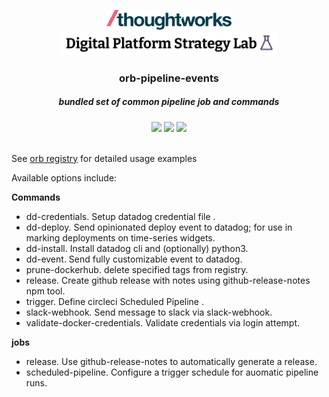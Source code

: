 <div align="center">
	<p>
		<img alt="Thoughtworks Logo" src="https://raw.githubusercontent.com/ThoughtWorks-DPS/static/master/thoughtworks_flamingo_wave.png?sanitize=true" width=200 />
    <br />
		<img alt="DPS Title" src="https://raw.githubusercontent.com/ThoughtWorks-DPS/static/master/dps_lab_title.png" width=350/>
	</p>
  <h3>orb-pipeline-events</h3>
  <h5>bundled set of common pipeline job and commands</h5>
  <a href="https://app.circleci.com/pipelines/github/ThoughtWorks-DPS/orb-pipeline-events"><img src="https://circleci.com/gh/ThoughtWorks-DPS/orb-pipeline-events.svg?style=shield"></a> <a href="https://badges.circleci.com/orbs/twdps/pipeline-events.svg"><img src="https://badges.circleci.com/orbs/twdps/pipeline-events.svg"></a> <a href="https://opensource.org/licenses/MIT"><img src="https://img.shields.io/badge/license-MIT-blue.svg"></a>
</div>
<br />

See [orb registry](https://circleci.com/developer/orbs/orb/twdps/pipeline-events) for detailed usage examples

  Available options include:

  **Commands**
  - dd-credentials. Setup datadog credential file  .
  - dd-deploy. Send opinionated deploy event to datadog; for use in marking deployments on time-series widgets.  
  - dd-install. Install datadog cli and (optionally) python3.
  - dd-event. Send fully customizable event to datadog.  
  - prune-dockerhub. delete specified tags from registry.
  - release. Create github release with notes using github-release-notes npm tool. 
  - trigger. Define circleci Scheduled Pipeline .
  - slack-webhook. Send message to slack via slack-webhook.
  - validate-docker-credentials. Validate credentials via login attempt.

  **jobs**
  - release. Use github-release-notes to automatically generate a release.
  - scheduled-pipeline. Configure a trigger schedule for auomatic pipeline runs.
